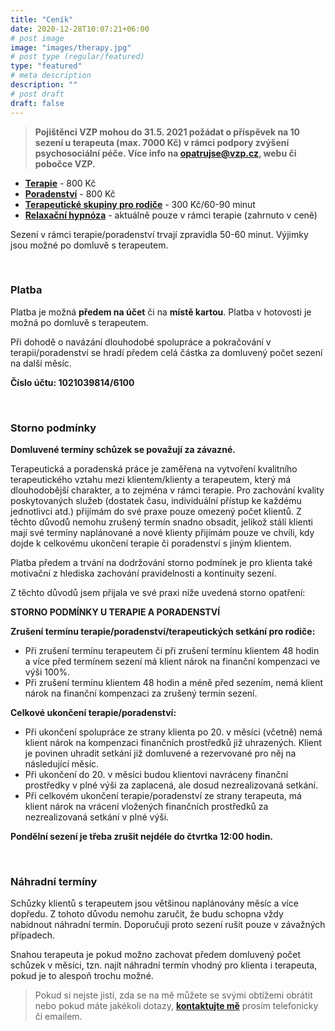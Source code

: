 ```yaml
---
title: "Ceník"
date: 2020-12-28T10:07:21+06:00
# post image
image: "images/therapy.jpg"
# post type (regular/featured)
type: "featured"
# meta description
description: ""
# post draft
draft: false
---
```


> **Pojištěnci VZP mohou do 31.5. 2021 požádat o příspěvek na  10 sezení u terapeuta (max. 7000 Kč) v rámci podpory zvýšení psychosociální péče. Více info na opatrujse@vzp.cz, webu či pobočce VZP.**

- [**Terapie**](/terapie) - 800 Kč
- [**Poradenství**](/poradenstvi) - 800 Kč
- [**Terapeutické skupiny pro rodiče**](/skupiny) - 300 Kč/60-90 minut
- [**Relaxační hypnóza**](/hypnoza) - aktuálně pouze v rámci terapie (zahrnuto v ceně)
 
Sezení v rámci terapie/poradenství trvají zpravidla 50-60 minut. Výjimky jsou možné po domluvě s terapeutem.

<br>

### Platba
Platba je možná **předem na účet** či na **místě kartou**. Platba v hotovosti je možná po domluvě s terapeutem.

Při dohodě o navázání dlouhodobé spolupráce a pokračování v terapii/poradenství se hradí předem celá částka za domluvený počet sezení na další měsíc.

**Číslo účtu: 1021039814/6100** 

<br>

### Storno podmínky
**Domluvené termíny schůzek se považují za závazné.**

Terapeutická a poradenská práce je zaměřena na vytvoření kvalitního terapeutického vztahu mezi klientem/klienty a terapeutem, který má dlouhodobější charakter, a to zejména v rámci terapie.  Pro zachování kvality poskytovaných služeb (dostatek času, individuální přístup ke každému jednotlivci atd.)  přijímám do své praxe pouze omezený počet klientů. Z těchto důvodů nemohu zrušený termín snadno obsadit, jelikož stálí klienti mají své termíny naplánované a nové klienty přijímám pouze ve chvíli, kdy dojde k celkovému ukončení terapie či poradenství s jiným klientem.

Platba předem a trvání na dodržování storno podmínek je pro klienta také motivační z hlediska zachování pravidelnosti a kontinuity sezení. 

Z těchto důvodů jsem přijala ve své praxi níže uvedená storno opatření:

**STORNO PODMÍNKY U TERAPIE A PORADENSTVÍ**

**Zrušení termínu terapie/poradenství/terapeutických setkání pro rodiče:**
- Při zrušení termínu terapeutem či při zrušení termínu klientem 48 hodin a více před termínem sezení má klient nárok na finanční kompenzaci ve výši 100%. 
- Při zrušení termínu klientem 48 hodin a méně před sezením, nemá klient nárok na finanční kompenzaci za zrušený termín sezení.

**Celkové ukončení terapie/poradenství:**
- Při ukončení spolupráce ze strany klienta po 20. v měsíci (včetně) nemá klient nárok na kompenzaci finančních prostředků již uhrazených. Klient je povinen uhradit setkání již domluvené a rezervované pro něj na následující měsíc. 
- Při ukončení do 20. v měsíci budou klientovi navráceny finanční prostředky v plné výši  za zaplacená, ale dosud nezrealizovaná setkání.
- Při celkovém ukončení terapie/poradenství ze strany terapeuta, má klient nárok na vrácení vložených finančních prostředků za nezrealizovaná setkání v plné výši.

**Pondělní sezení je třeba zrušit nejdéle do čtvrtka 12:00 hodin.**

<br>

### Náhradní termíny
Schůzky klientů s terapeutem jsou většinou naplánovány měsíc a více dopředu. Z tohoto důvodu nemohu zaručit, že budu schopna vždy nabídnout náhradní termín. Doporučuji proto sezení rušit pouze v závažných případech.

Snahou terapeuta je pokud možno zachovat předem domluvený počet schůzek v měsíci, tzn. najít náhradní termín vhodný pro klienta i terapeuta, pokud je to alespoň trochu možné.

> Pokud si nejste jistí, zda se na mě můžete se svými obtížemi obrátit nebo pokud máte jakékoli dotazy, [**kontaktujte mě**](/contact) prosím telefonicky či emailem.
